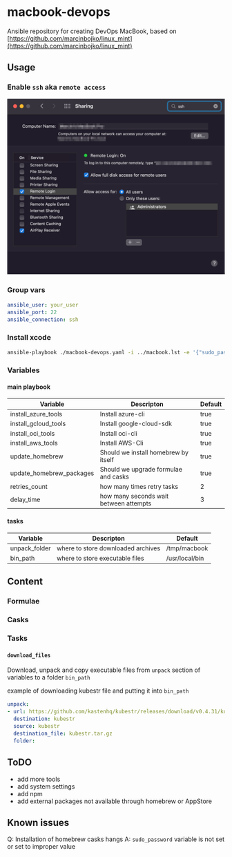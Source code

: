 # macbook-devops

Ansible repository for creating DevOps MacBook, based on [https://github.com/marcinbojko/linux_mint](https://github.com/marcinbojko/linux_mint)

## Usage

### Enable `ssh` aka `remote access`

![ssh](./images/ssh.png)

### Group vars

```yaml
ansible_user: your_user
ansible_port: 22
ansible_connection: ssh
```

### Install xcode

```bash
ansible-playbook ./macbook-devops.yaml -i ../macbook.lst -e '{"sudo_password": "your_user_password"}'
```

### Variables

#### main playbook

|Variable|Descripton|Default|
|--------|----------|-------|
|install_azure_tools|Install azure-cli|true|
|install_gcloud_tools|Install google-cloud-sdk|true|
|install_oci_tools|Install oci-cli|true|
|install_aws_tools|Install AWS-Cli|true|
|update_homebrew|Should we install homebrew by itself|true|
|update_homebrew_packages|Should we upgrade formulae and casks|true|
|retries_count|how many times retry tasks|2|
|delay_time|how many seconds wait between attempts|3|

#### tasks

|Variable|Descripton|Default|
|--------|----------|-------|
|unpack_folder|where to store downloaded archives| /tmp/macbook|
|bin_path|where to store executable files| /usr/local/bin|

## Content

### Formulae

### Casks

### Tasks

#### `download_files`

Download, unpack and copy executable files from `unpack` section of variables to a folder `bin_path`

example of downloading kubestr file and putting it into `bin_path`

```yaml
unpack:
- url: https://github.com/kastenhq/kubestr/releases/download/v0.4.31/kubestr_0.4.31_MacOS_amd64.tar.gz
  destination: kubestr
  source: kubestr
  destination_file: kubestr.tar.gz
  folder:
```

## ToDO

* add more tools
* add system settings
* add npm
* add external packages not available through homebrew or AppStore

## Known issues

Q: Installation of homebrew casks hangs
A: `sudo_password` variable is not set or set to improper value
